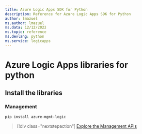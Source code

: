 ```yaml
---
title: Azure Logic Apps SDK for Python
description: Reference for Azure Logic Apps SDK for Python
author: lmazuel
ms.author: lmazuel
ms.data: 12/12/2022
ms.topic: reference
ms.devlang: python
ms.service: logicapps
---
```

# Azure Logic Apps libraries for python

## Install the libraries


### Management

```bash
pip install azure-mgmt-logic
```
> [!div class="nextstepaction"]
> [Explore the Management APIs](/python/api/azure-mgmt-logic)